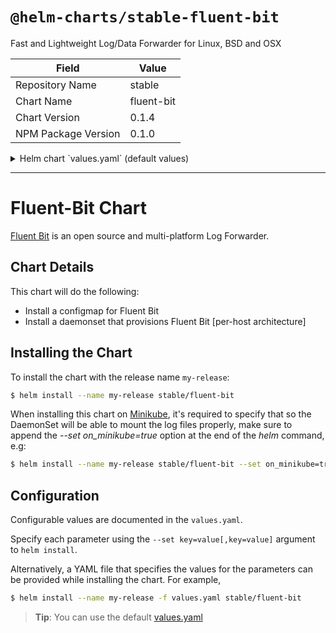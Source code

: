 # `@helm-charts/stable-fluent-bit`

Fast and Lightweight Log/Data Forwarder for Linux, BSD and OSX

| Field               | Value      |
| ------------------- | ---------- |
| Repository Name     | stable     |
| Chart Name          | fluent-bit |
| Chart Version       | 0.1.4      |
| NPM Package Version | 0.1.0      |

<details>

<summary>Helm chart `values.yaml` (default values)</summary>

```yaml
# Minikube stores its logs in a seperate directory.
# enable if started in minikube.
on_minikube: false

image:
  fluent_bit:
    repository: fluent/fluent-bit
    tag: 0.11.15
  pullPolicy: IfNotPresent

backend:
  type: forward
  forward:
    host: fluentd
    port: 24284
  es:
    host: elasticsearch
    port: 9200

env: []

resources:
  limits:
    memory: 100Mi
  requests:
    cpu: 100m
    memory: 100Mi
```

</details>

---

# Fluent-Bit Chart

[Fluent Bit](http://fluentbit.io/) is an open source and multi-platform Log Forwarder.

## Chart Details

This chart will do the following:

- Install a configmap for Fluent Bit
- Install a daemonset that provisions Fluent Bit [per-host architecture]

## Installing the Chart

To install the chart with the release name `my-release`:

```bash
$ helm install --name my-release stable/fluent-bit
```

When installing this chart on [Minikube](https://kubernetes.io/docs/getting-started-guides/minikube/), it's required to specify that so the DaemonSet will be able to mount the log files properly, make sure to append the _--set on_minikube=true_ option at the end of the _helm_ command, e.g:

```bash
$ helm install --name my-release stable/fluent-bit --set on_minikube=true
```

## Configuration

Configurable values are documented in the `values.yaml`.

Specify each parameter using the `--set key=value[,key=value]` argument to `helm install`.

Alternatively, a YAML file that specifies the values for the parameters can be provided while installing the chart. For example,

```bash
$ helm install --name my-release -f values.yaml stable/fluent-bit
```

> **Tip**: You can use the default [values.yaml](values.yaml)
